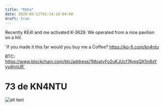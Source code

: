 ```yaml
---
title: "Pota"
date: 2020-05-12T01:14:18-04:00
draft: true
---
```

Recently KE4I and me activated K-3629. We operated from a nice pavilion on a hill.  

`If you made it this far would you buy me a Coffee? https://ko-fi.com/kn4ntu

BTC: https://www.blockchain.com/btc/address/1MoatvFo2uKJUcf7AmsQX5n8sYyydjrnUR`

# 73 de KN4NTU

![alt text](/img/fbsd.png "bsd")


